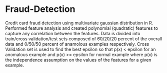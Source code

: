 # Fraud-Detection
Credit card fraud detection using multivariate gaussian distribution in R. Performed feature analysis and created polynomial (quadratic) features to capture any correlation between the features. Data is divided into train/cross validation/test sets composed of 60/20/20 percent of the overall data and 0/50/50 percent of anamolous examples respectively. Cross Validation set is used to find the best epsilon so that p(x) < epsilon for an anomalous example and p(x) >= epsilon for normal example where p(x) is the independence assumption on the values of the features for a given example.
